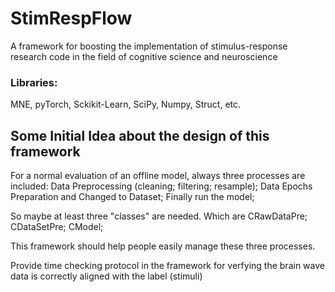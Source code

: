 # StimRespFlow
A framework for boosting the implementation of stimulus-response research code in the field of cognitive science and neuroscience 
### Libraries:
MNE, pyTorch, Sckikit-Learn, SciPy, Numpy, Struct, etc.

## Some Initial Idea about the design of this framework

For a normal evaluation of an offline model, always three processes are included: Data Preprocessing (cleaning; filtering; resample); Data Epochs Preparation  and Changed to Dataset; Finally run the model;

So maybe at least three "classes" are needed. Which are CRawDataPre; CDataSetPre; CModel;

This framework should help people easily manage these three processes. 

Provide time checking protocol in the framework for verfying the brain wave data is correctly aligned with the label (stimuli)
